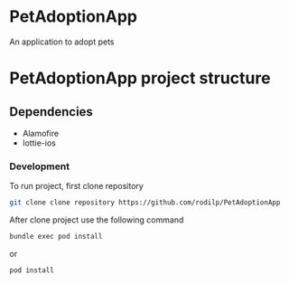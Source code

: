 # PetAdoptionApp
An application to adopt pets

# PetAdoptionApp project structure
## Dependencies

- Alamofire
- lottie-ios

### Development

To run project, first clone repository

```bash
git clone clone repository https://github.com/rodilp/PetAdoptionApp
```

After clone project use the following command
```bash
bundle exec pod install
```

or

```bash
pod install
```